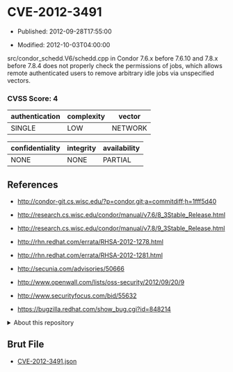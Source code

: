 # CVE-2012-3491

- Published: 2012-09-28T17:55:00

- Modified: 2012-10-03T04:00:00

src/condor_schedd.V6/schedd.cpp in Condor 7.6.x before 7.6.10 and 7.8.x before 7.8.4 does not properly check the permissions of jobs, which allows remote authenticated users to remove arbitrary idle jobs via unspecified vectors.

### CVSS Score: **4**

| authentication | complexity | vector |
| --- | --- | --- |
| SINGLE | LOW | NETWORK |

| confidentiality | integrity | availability |
| --- | --- | --- |
| NONE | NONE | PARTIAL |

## References

* http://condor-git.cs.wisc.edu/?p=condor.git;a=commitdiff;h=1fff5d40

* http://research.cs.wisc.edu/condor/manual/v7.6/8_3Stable_Release.html

* http://research.cs.wisc.edu/condor/manual/v7.8/9_3Stable_Release.html

* http://rhn.redhat.com/errata/RHSA-2012-1278.html

* http://rhn.redhat.com/errata/RHSA-2012-1281.html

* http://secunia.com/advisories/50666

* http://www.openwall.com/lists/oss-security/2012/09/20/9

* http://www.securityfocus.com/bid/55632

* https://bugzilla.redhat.com/show_bug.cgi?id=848214

<details>
<summary>About this repository</summary> 

  This repository is part of the project [Live Hack CVE](https://github.com/Live-Hack-CVE). Main website can be found [www.live-hack.org](https://www.live-hack.org) 
  
  Made by [Sn0wAlice](https://github.com/Sn0wAlice) for the people that care about security and need to have a feed of the latest CVEs. Hope you enjoy it, don't forget to star the repo and follow me on [Twitter](https://twitter.com/Sn0wAlice) and [Github](https://github.com/Sn0wAlice). And that is my [personnal website](https://www.alice-snow.me/)

  - [Home Page](https://github.com/Live-Hack-CVE)
  - [Framework](https://github.com/Live-Hack-CVE/cve-framework)
  - [CVE database](https://github.com/Live-Hack-CVE/full_database)
  - [Changelog](https://github.com/Live-Hack-CVE/Changelog)
</details>

## Brut File

* [CVE-2012-3491.json](https://raw.githubusercontent.com/Live-Hack-CVE/full_database/main/cves/2012/CVE-2012-3491.json)

